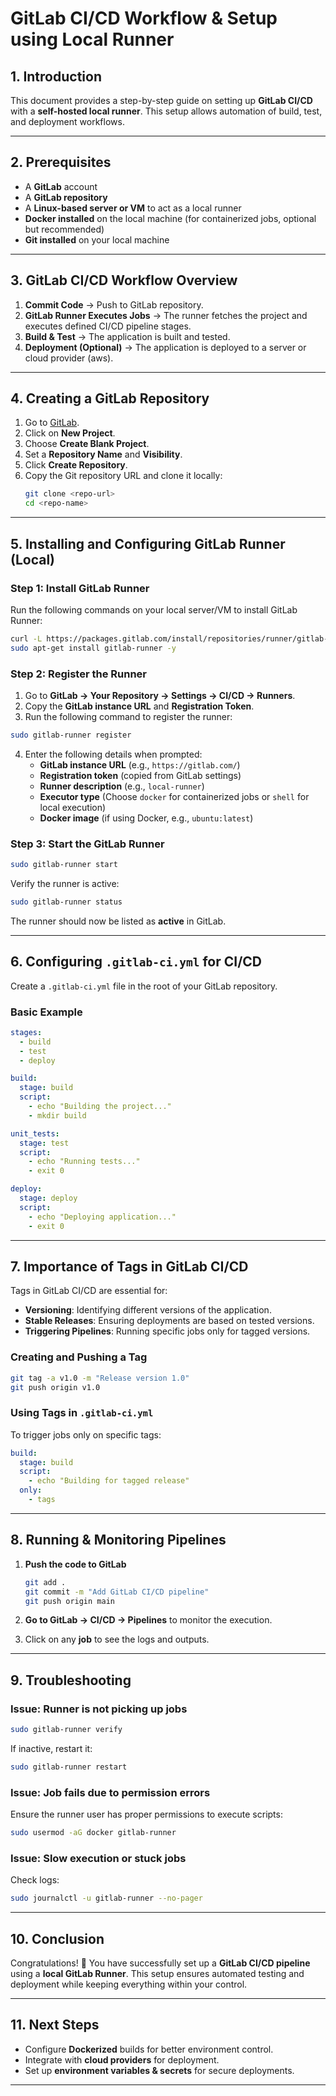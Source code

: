 # GitLab CI/CD Workflow & Setup using Local Runner

## 1. Introduction
This document provides a   step-by-step guide on setting up **GitLab CI/CD** with a **self-hosted local runner**. This setup allows automation of build, test, and deployment workflows.

---

## 2. Prerequisites
- A **GitLab** account
- A **GitLab repository**
- A **Linux-based server or VM** to act as a local runner
- **Docker installed** on the local machine (for containerized jobs, optional but recommended)
- **Git installed** on your local machine

---

## 3. GitLab CI/CD Workflow Overview

1. **Commit Code** → Push to GitLab repository.
2. **GitLab Runner Executes Jobs** → The runner fetches the project and executes defined CI/CD pipeline stages.
3. **Build & Test** → The application is built and tested.
4. **Deployment (Optional)** → The application is deployed to a server or cloud provider (aws).

---

## 4. Creating a GitLab Repository

1. Go to [GitLab](https://gitlab.com/).
2. Click on **New Project**.
3. Choose **Create Blank Project**.
4. Set a **Repository Name** and **Visibility**.
5. Click **Create Repository**.
6. Copy the Git repository URL and clone it locally:
   ```bash
   git clone <repo-url>
   cd <repo-name>
   ```

---

## 5. Installing and Configuring GitLab Runner (Local)

### **Step 1: Install GitLab Runner**
Run the following commands on your local server/VM to install GitLab Runner:

```bash
curl -L https://packages.gitlab.com/install/repositories/runner/gitlab-runner/script.deb.sh | sudo bash
sudo apt-get install gitlab-runner -y
```

### **Step 2: Register the Runner**
1. Go to **GitLab → Your Repository → Settings → CI/CD → Runners**.
2. Copy the **GitLab instance URL** and **Registration Token**.
3. Run the following command to register the runner:

```bash
sudo gitlab-runner register
```

4. Enter the following details when prompted:
   - **GitLab instance URL** (e.g., `https://gitlab.com/`)
   - **Registration token** (copied from GitLab settings)
   - **Runner description** (e.g., `local-runner`)
   - **Executor type** (Choose `docker` for containerized jobs or `shell` for local execution)
   - **Docker image** (if using Docker, e.g., `ubuntu:latest`)

### **Step 3: Start the GitLab Runner**
```bash
sudo gitlab-runner start
```

Verify the runner is active:
```bash
sudo gitlab-runner status
```

The runner should now be listed as **active** in GitLab.

---

## 6. Configuring `.gitlab-ci.yml` for CI/CD

Create a `.gitlab-ci.yml` file in the root of your GitLab repository.

### **Basic Example**
```yaml
stages:
  - build
  - test
  - deploy

build:
  stage: build
  script:
    - echo "Building the project..."
    - mkdir build

unit_tests:
  stage: test
  script:
    - echo "Running tests..."
    - exit 0

deploy:
  stage: deploy
  script:
    - echo "Deploying application..."
    - exit 0
```

---

## 7. Importance of Tags in GitLab CI/CD

Tags in GitLab CI/CD are essential for:
- **Versioning**: Identifying different versions of the application.
- **Stable Releases**: Ensuring deployments are based on tested versions.
- **Triggering Pipelines**: Running specific jobs only for tagged versions.

### **Creating and Pushing a Tag**
```bash
git tag -a v1.0 -m "Release version 1.0"
git push origin v1.0
```

### **Using Tags in `.gitlab-ci.yml`**
To trigger jobs only on specific tags:
```yaml
build:
  stage: build
  script:
    - echo "Building for tagged release"
  only:
    - tags
```

---

## 8. Running & Monitoring Pipelines
1. **Push the code to GitLab**
   ```bash
   git add .
   git commit -m "Add GitLab CI/CD pipeline"
   git push origin main
   ```

2. **Go to GitLab → CI/CD → Pipelines** to monitor the execution.
3. Click on any **job** to see the logs and outputs.

---

## 9. Troubleshooting
### **Issue: Runner is not picking up jobs**
```bash
sudo gitlab-runner verify
```
If inactive, restart it:
```bash
sudo gitlab-runner restart
```

### **Issue: Job fails due to permission errors**
Ensure the runner user has proper permissions to execute scripts:
```bash
sudo usermod -aG docker gitlab-runner
```

### **Issue: Slow execution or stuck jobs**
Check logs:
```bash
sudo journalctl -u gitlab-runner --no-pager
```

---

## 10. Conclusion
Congratulations! 🎉 You have successfully set up a **GitLab CI/CD pipeline** using a **local GitLab Runner**. This setup ensures automated testing and deployment while keeping everything within your control.

---

## 11. Next Steps
- Configure **Dockerized** builds for better environment control.
- Integrate with **cloud providers** for deployment.
- Set up **environment variables & secrets** for secure deployments.

---



